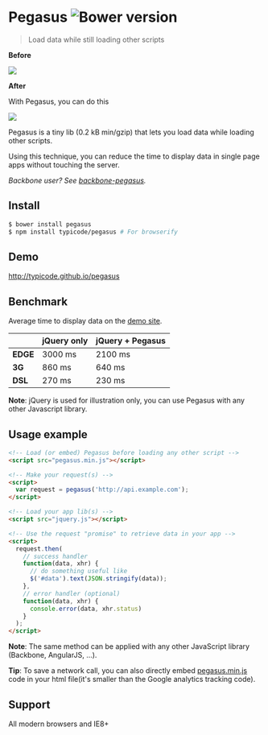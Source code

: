 # Pegasus ![Bower version](http://img.shields.io/badge/bower%20package-0.2.1-brightgreen.svg?style=flat)

> Load data while still loading other scripts

__Before__

[![](http://i.imgur.com/ves4uIf.png)](http://typicode.github.io/pegasus/)

__After__

With Pegasus, you can do this

[![](http://i.imgur.com/8sVBtnB.png)](http://typicode.github.io/pegasus/)

Pegasus is a tiny lib (0.2 kB min/gzip) that lets you load data while loading other scripts.

Using this technique, you can reduce the time to display data in single page apps without touching the server.

_Backbone user? See [backbone-pegasus](https://github.com/typicode/backbone-pegasus)._

## Install

```bash
$ bower install pegasus
$ npm install typicode/pegasus # For browserify
```

## Demo

http://typicode.github.io/pegasus

## Benchmark

Average time to display data on the [demo site](http://typicode.github.io/pegasus).

|             | jQuery only  | jQuery + Pegasus  |
|:------------|:-------------|:------------------|
|__EDGE__     | 3000 ms      | 2100 ms           |
|__3G__       | 860 ms       | 640 ms            |
|__DSL__      | 270 ms       | 230 ms            |

__Note__: jQuery is used for illustration only, you can use Pegasus with any other Javascript library.

## Usage example

```html
<!-- Load (or embed) Pegasus before loading any other script -->
<script src="pegasus.min.js"></script>

<!-- Make your request(s) -->
<script>
  var request = pegasus('http://api.example.com');
</script>

<!-- Load your app lib(s) -->
<script src="jquery.js"></script>

<!-- Use the request "promise" to retrieve data in your app -->
<script>
  request.then(
    // success handler
    function(data, xhr) {
      // do something useful like
      $('#data').text(JSON.stringify(data));
    },
    // error handler (optional)
    function(data, xhr) {
      console.error(data, xhr.status)
    }
  );
</script>
```

__Note__: The same method can be applied with any other JavaScript library (Backbone, AngularJS, ...).

__Tip__:  To save a network call, you can also directly embed [pegasus.min.js](https://github.com/typicode/pegasus/blob/master/dist/pegasus.min.js) code in your html file(it's smaller than the Google analytics tracking code).

## Support

All modern browsers and IE8+
